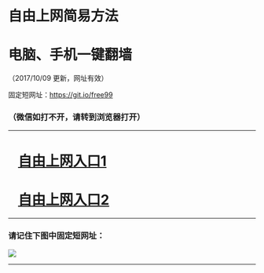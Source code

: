 ﻿# 自由上网简易方法

# 电脑、手机一键翻墙

（2017/10/09 更新，网址有效）

固定短网址：https://git.io/free99

### （微信如打不开，请转到浏览器打开）


***





# &nbsp;&nbsp; <a href="http://ft1850929972.fwq-tz-1001.info/fwqtz01.html?t=10090017758 " target="_blank">自由上网入口1</a>
# &nbsp;&nbsp; <a href="http://ft177138541.fwq-tz-1002.info/fwqtz02.html?t=100900128396 " target="_blank">自由上网入口2</a>
***

### 请记住下图中固定短网址：

<img src="https://s3-us-west-2.amazonaws.com/fwq-1001/yjfq-20170905okok.png" /> 


***

